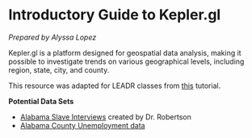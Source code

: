 # Introductory Guide to Kepler.gl
_Prepared by Alyssa Lopez_

Kepler.gl is a platform designed for geospatial data analysis, making it possible to investigate trends on various geographical levels, including region, state, city, and county.

This resource was adapted for LEADR classes from [this](http://drstephenrobertson.com/blog-post/teaching-digital-mapping-with-kepler-gl/) tutorial.

**Potential Data Sets**
* [Alabama Slave Interviews](http://drstephenrobertson.com/blog-post/teaching-digital-mapping-with-kepler-gl/) created by Dr. Robertson    
* [Alabama County Unemployment data](https://github.com/leadr-msu/kepler-gl/blob/master/AL-countyunemployment.geojson)
